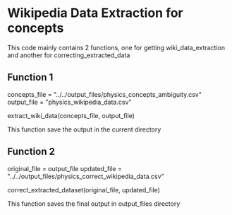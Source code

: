 # Wikipedia Data Extraction for concepts

This code mainly contains 2 functions, one for getting wiki_data_extraction and another for correcting_extracted_data

## Function 1

concepts_file = "../../output_files/physics_concepts_ambiguity.csv"
output_file = "physics_wikipedia_data.csv"

extract_wiki_data(concepts_file, output_file)

This function save the output in the current directory

## Function 2

original_file = output_file
updated_file = "../../output_files/physics_correct_wikipedia_data.csv"

correct_extracted_dataset(original_file, updated_file)

This function saves the final output in output_files directory
